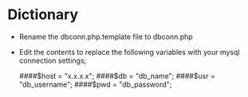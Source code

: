 # Dictionary

* Rename the dbconn.php.template file to dbconn.php
* Edit the contents to replace the following variables with your mysql connection settings;

	####$host = "x.x.x.x";
	####$db = "db_name";
	####$usr = "db_username";
	####$pwd = "db_password";
